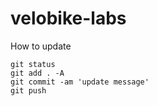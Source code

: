 # velobike-labs

How to update

```shell
git status
git add . -A
git commit -am 'update message'
git push
```
